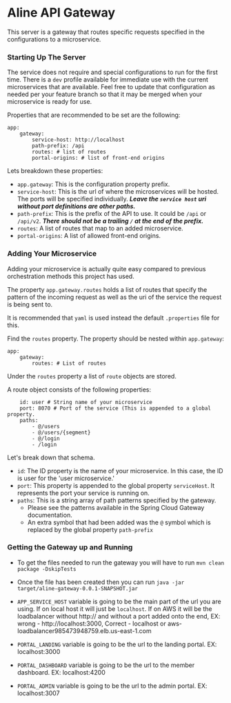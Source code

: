 # Aline API Gateway

This server is a gateway that routes specific requests specified in the
configurations to a microservice.

### Starting Up The Server

The service does not require and special configurations to run for the first 
time. There is a `dev` profile available for immediate use with the current
microservices that are available. Feel free to update that configuration as
needed per your feature branch so that it may be merged when your 
microservice is ready for use.

Properties that are recommended to be set are the following:

```
app:
    gateway:
        service-host: http://localhost
        path-prefix: /api
        routes: # list of routes
        portal-origins: # list of front-end origins
```

Lets breakdown these properties:
- `app.gateway`: This is the configuration property prefix.
- `service-host`: This is the url of where the microservices will be hosted. The ports will be specified individually. _**Leave the `service host` uri without port definitions are other paths.**_
- `path-prefix`: This is the prefix of the API to use. It could be `/api` or `/api/v2`. _**There should not be a trailing `/` at the end of the prefix.**_
- `routes`: A list of routes that map to an added microservice.
- `portal-origins`: A list of allowed front-end origins.

### Adding Your Microservice

Adding your microservice is actually quite easy compared to previous
orchestration methods this project has used.

The property `app.gateway.routes` holds a list of routes that specify
the pattern of the incoming request as well as the uri of the service
the request is being sent to.

It is recommended that `yaml` is used instead the default `.properties`
file for this. 

Find the `routes` property. The property should be nested within `app.gateway`:

```
app:
    gateway:
        routes: # List of routes
```

Under the `routes` property a list of `route` objects are stored.

A route object consists of the following properties:

```
    id: user # String name of your microservice
    port: 8070 # Port of the service (This is appended to a global property.
    paths:
        - @/users
        - @/users/{segment}
        - @/login
        - /login
```

Let's break down that schema.

- `id`: The ID property is the name of your microservice. In this case, the ID is user for the 'user microservice.'
- `port`: This property is appended to the global property `serviceHost`. It represents the port your service is running on.
- `paths`: This is a string array of path patterns specified by the gateway.
  - Please see the patterns available in the Spring Cloud Gateway documentation.
  - An extra symbol that had been added was the `@` symbol which is replaced by the global property `path-prefix`


### Getting the Gateway up and Running

- To get the files needed to run the gateway you will have to run `mvn clean package -DskipTests`

- Once the file has been created then you can run `java -jar target/aline-gateway-0.0.1-SNAPSHOT.jar`

- `APP_SERVICE_HOST` variable is going to be the main part of the url you are using. If on local host it will just be `localhost`. If on AWS it will be the loadbalancer without http:// and without a port added onto the end, EX: wrong - http://localhost:3000, Correct - localhost or aws-loadbalancer985473948759.elb.us-east-1.com

 - `PORTAL_LANDING` variable is going to be the url to the landing portal. EX: localhost:3000

 - `PORTAL_DASHBOARD` variable is going to be the url to the member dashboard. EX: localhost:4200

 - `PORTAL_ADMIN` variable is going to be the url to the admin portal. EX: localhost:3007